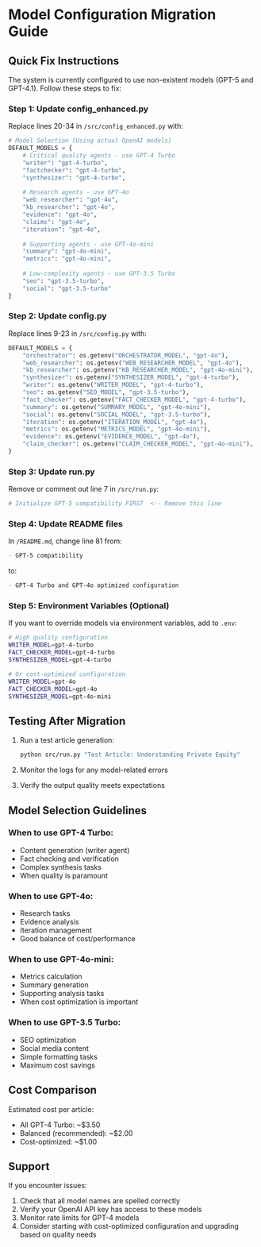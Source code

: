 # Model Configuration Migration Guide

## Quick Fix Instructions

The system is currently configured to use non-existent models (GPT-5 and GPT-4.1). Follow these steps to fix:

### Step 1: Update config_enhanced.py

Replace lines 20-34 in `/src/config_enhanced.py` with:

```python
# Model Selection (Using actual OpenAI models)
DEFAULT_MODELS = {
    # Critical quality agents - use GPT-4 Turbo
    "writer": "gpt-4-turbo",           
    "factchecker": "gpt-4-turbo",      
    "synthesizer": "gpt-4-turbo",      
    
    # Research agents - use GPT-4o
    "web_researcher": "gpt-4o",        
    "kb_researcher": "gpt-4o",         
    "evidence": "gpt-4o",              
    "claims": "gpt-4o",                
    "iteration": "gpt-4o",             
    
    # Supporting agents - use GPT-4o-mini
    "summary": "gpt-4o-mini",          
    "metrics": "gpt-4o-mini",          
    
    # Low-complexity agents - use GPT-3.5 Turbo
    "seo": "gpt-3.5-turbo",           
    "social": "gpt-3.5-turbo"         
}
```

### Step 2: Update config.py

Replace lines 9-23 in `/src/config.py` with:

```python
DEFAULT_MODELS = {
    "orchestrator": os.getenv("ORCHESTRATOR_MODEL", "gpt-4o"),
    "web_researcher": os.getenv("WEB_RESEARCHER_MODEL", "gpt-4o"),
    "kb_researcher": os.getenv("KB_RESEARCHER_MODEL", "gpt-4o-mini"),
    "synthesizer": os.getenv("SYNTHESIZER_MODEL", "gpt-4-turbo"),
    "writer": os.getenv("WRITER_MODEL", "gpt-4-turbo"),
    "seo": os.getenv("SEO_MODEL", "gpt-3.5-turbo"),
    "fact_checker": os.getenv("FACT_CHECKER_MODEL", "gpt-4-turbo"),
    "summary": os.getenv("SUMMARY_MODEL", "gpt-4o-mini"),
    "social": os.getenv("SOCIAL_MODEL", "gpt-3.5-turbo"),
    "iteration": os.getenv("ITERATION_MODEL", "gpt-4o"),
    "metrics": os.getenv("METRICS_MODEL", "gpt-4o-mini"),
    "evidence": os.getenv("EVIDENCE_MODEL", "gpt-4o"),
    "claim_checker": os.getenv("CLAIM_CHECKER_MODEL", "gpt-4o-mini"),
}
```

### Step 3: Update run.py

Remove or comment out line 7 in `/src/run.py`:
```python
# Initialize GPT-5 compatibility FIRST  <-- Remove this line
```

### Step 4: Update README files

In `/README.md`, change line 81 from:
```markdown
- GPT-5 compatibility
```
to:
```markdown
- GPT-4 Turbo and GPT-4o optimized configuration
```

### Step 5: Environment Variables (Optional)

If you want to override models via environment variables, add to `.env`:

```bash
# High quality configuration
WRITER_MODEL=gpt-4-turbo
FACT_CHECKER_MODEL=gpt-4-turbo
SYNTHESIZER_MODEL=gpt-4-turbo

# Or cost-optimized configuration
WRITER_MODEL=gpt-4o
FACT_CHECKER_MODEL=gpt-4o
SYNTHESIZER_MODEL=gpt-4o-mini
```

## Testing After Migration

1. Run a test article generation:
   ```bash
   python src/run.py "Test Article: Understanding Private Equity"
   ```

2. Monitor the logs for any model-related errors

3. Verify the output quality meets expectations

## Model Selection Guidelines

### When to use GPT-4 Turbo:
- Content generation (writer agent)
- Fact checking and verification
- Complex synthesis tasks
- When quality is paramount

### When to use GPT-4o:
- Research tasks
- Evidence analysis
- Iteration management
- Good balance of cost/performance

### When to use GPT-4o-mini:
- Metrics calculation
- Summary generation
- Supporting analysis tasks
- When cost optimization is important

### When to use GPT-3.5 Turbo:
- SEO optimization
- Social media content
- Simple formatting tasks
- Maximum cost savings

## Cost Comparison

Estimated cost per article:
- All GPT-4 Turbo: ~$3.50
- Balanced (recommended): ~$2.00
- Cost-optimized: ~$1.00

## Support

If you encounter issues:
1. Check that all model names are spelled correctly
2. Verify your OpenAI API key has access to these models
3. Monitor rate limits for GPT-4 models
4. Consider starting with cost-optimized configuration and upgrading based on quality needs